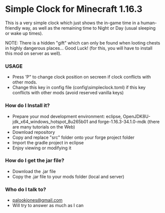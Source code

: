 # Simple Clock for Minecraft 1.16.3 #

This is a very simple clock which just shows the in-game time in a human-friendly way, as well as the remaining time to Night or Day (usual sleeping or wake up times).

NOTE: There is a hidden "gift" which can only be found when looting chests in highly dangerous places... Good Luck! (for this, you will have to install this mod on server as well).

### USAGE ###

* Press 'P" to change clock position on secreen if clock conflicts with other mods.
* Change this key in config file (config\simpleclock.toml) if this key conflicts with other mods (avoid reserved vanilla keys)

### How do I Install it? ###

* Prepare your mod development environment: eclipse, OpenJDK8U-jdk_x64_windows_hotspot_8u265b01 and forge-1.16.3-34.1.0-mdk (there are many tutorials on the Web)
* Download repository
* Copy and replace "src" folder onto your forge project folder
* Import the gradle project in eclipse
* Enjoy viewing or modifying it

### How do I get the jar file? ###

* Download the .jar file
* Copy the .jar file to your mods folder (local and server)

### Who do I talk to? ###

* palookjones@gmail.com
* Will try to answer as much as I can
